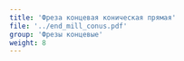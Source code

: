 ```yaml
---
title: 'Фреза концевая коническая прямая'
file: '../end_mill_conus.pdf'
group: 'Фрезы концевые'
weight: 8
---
```

